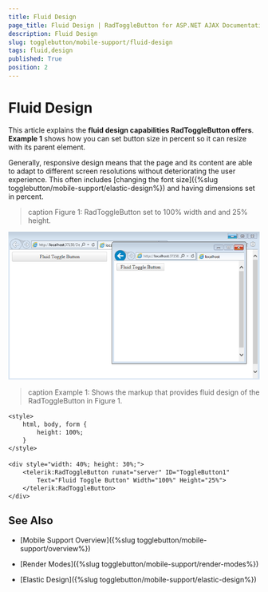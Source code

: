 ```yaml
---
title: Fluid Design
page_title: Fluid Design | RadToggleButton for ASP.NET AJAX Documentation
description: Fluid Design
slug: togglebutton/mobile-support/fluid-design
tags: fluid,design
published: True
position: 2
---
```


# Fluid Design

This article explains the **fluid design capabilities RadToggleButton offers**. **Example 1** shows how you can set button size in percent so it can resize with its parent element.

Generally, responsive design means that the page and its content are able to adapt to different screen resolutions without deteriorating the user experience. This often includes [changing the font size]({%slug togglebutton/mobile-support/elastic-design%}) and having dimensions set in percent.

>caption Figure 1: RadToggleButton set to 100% width and and 25% height.

![togglebutton-fluid-design](images/togglebutton-fluid-design.png)

>caption Example 1: Shows the markup that provides fluid design of the RadToggleButton in Figure 1.

````ASP.NET
<style>
    html, body, form {
        height: 100%;
    }
</style>

<div style="width: 40%; height: 30%;">
    <telerik:RadToggleButton runat="server" ID="ToggleButton1"
        Text="Fluid Toggle Button" Width="100%" Height="25%">
    </telerik:RadToggleButton>
</div>
````

## See Also

 * [Mobile Support Overview]({%slug togglebutton/mobile-support/overview%})

 * [Render Modes]({%slug togglebutton/mobile-support/render-modes%})

 * [Elastic Design]({%slug togglebutton/mobile-support/elastic-design%})

